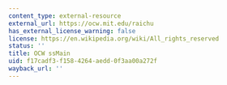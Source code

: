 ```yaml
---
content_type: external-resource
external_url: https://ocw.mit.edu/raichu
has_external_license_warning: false
license: https://en.wikipedia.org/wiki/All_rights_reserved
status: ''
title: OCW ssMain
uid: f17cadf3-f158-4264-aedd-0f3aa00a272f
wayback_url: ''
---
```

